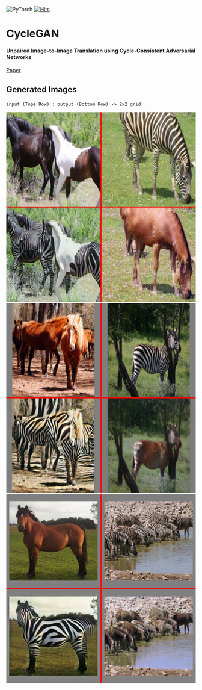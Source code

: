 <img alt="PyTorch" src="https://img.shields.io/badge/PyTorch%20-%23EE4C2C.svg?&style=for-the-badge&logo=PyTorch&logoColor=white" />  [![Hits](https://hits.seeyoufarm.com/api/count/incr/badge.svg?url=https%3A%2F%2Fgithub.com%2FMr-TalhaIlyas%2FCycleGAN&count_bg=%233DB1C8&title_bg=%23555555&icon=&icon_color=%23E7E7E7&title=hits&edge_flat=false)](https://hits.seeyoufarm.com)

# CycleGAN
#### Unpaired Image-to-Image Translation using Cycle-Consistent Adversarial Networks
[Paper](https://arxiv.org/abs/1703.10593)
## Generated Images 

`input (Tope Row) : output (Bottom Row) -> 2x2 grid`

![alt text](https://github.com/Mr-TalhaIlyas/CycleGAN/blob/master/screens/op%20(3).png)
![alt text](https://github.com/Mr-TalhaIlyas/CycleGAN/blob/master/screens/op%20(2).png)
![alt text](https://github.com/Mr-TalhaIlyas/CycleGAN/blob/master/screens/op%20(1).png)
